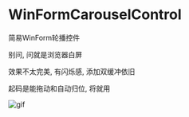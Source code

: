 # WinFormCarouselControl
简易WinForm轮播控件

别问, 问就是浏览器白屏

效果不太完美, 有闪烁感, 添加双缓冲依旧

起码是能拖动和自动归位, 将就用

![gif](https://user-images.githubusercontent.com/50268952/110946667-1ebec680-837a-11eb-9b01-f6e354f39183.gif)
